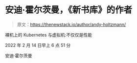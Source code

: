 # 安迪·霍尔茨曼，《新书库》的作者

> 原文：<https://thenewstack.io/author/andy-holtzmann/>

裸机上的 Kubernetes 与虚拟机:不仅仅是性能

2022 年 2 月 14 日早上 6 点 51 分

安迪·霍尔茨曼